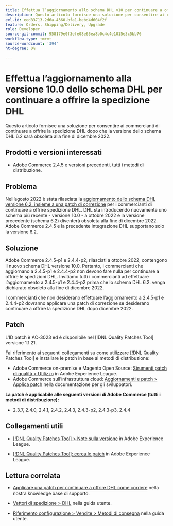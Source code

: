 ```yaml
---
title: Effettua l’aggiornamento allo schema DHL v10 per continuare a offrire la spedizione DHL
description: Questo articolo fornisce una soluzione per consentire ai commercianti di continuare a offrire la spedizione DHL dopo che lo schema DHL 6.2 è diventato obsoleto nel dicembre 2022, aggiornando lo schema 10.0 o applicando la patch AC-3023.
exl-id: eed83713-2d6a-4360-bfa1-bebd4d604f2f
feature: Orders, Shipping/Delivery, Upgrade
role: Developer
source-git-commit: 958179e0f3efe08e65ea8b0c4c4e1015e3c5bb76
workflow-type: tm+mt
source-wordcount: '394'
ht-degree: 0%

---
```


# Effettua l’aggiornamento alla versione 10.0 dello schema DHL per continuare a offrire la spedizione DHL

Questo articolo fornisce una soluzione per consentire ai commercianti di continuare a offrire la spedizione DHL dopo che la versione dello schema DHL 6.2 sarà obsoleta alla fine di dicembre 2022.

## Prodotti e versioni interessati

* Adobe Commerce 2.4.5 e versioni precedenti, tutti i metodi di distribuzione.

## Problema

Nell’agosto 2022 è stata rilasciata la [aggiornamento dello schema DHL versione 6.2. insieme a una patch di correzione](https://experienceleague.adobe.com/docs/commerce-knowledge-base/kb/troubleshooting/miscellaneous/adobe-commerce-dhl-upgrade-patch.html) per i commercianti di continuare a offrire spedizione DHL. DHL sta introducendo nuovamente uno schema più recente - versione 10.0 - a ottobre 2022 e la versione precedente (schema 6.2) diventerà obsoleta alla fine di dicembre 2022. Adobe Commerce 2.4.5 e la precedente integrazione DHL supportano solo la versione 6.2.

## Soluzione

Adobe Commerce 2.4.5-p1 e 2.4.4-p2, rilasciati a ottobre 2022, contengono il nuovo schema DHL versione 10.0. Pertanto, i commercianti che aggiornano a 2.4.5-p1 e 2.4.4-p2 non devono fare nulla per continuare a offrire le spedizioni DHL. Invitiamo tutti i commercianti ad effettuare l’aggiornamento a 2.4.5-p1 e 2.4.4-p2 prima che lo schema DHL 6.2. venga dichiarato obsoleto alla fine di dicembre 2022.

I commercianti che non desiderano effettuare l’aggiornamento a 2.4.5-p1 e 2.4.4-p2 dovranno applicare una patch di correzione se desiderano continuare a offrire la spedizione DHL dopo dicembre 2022.

## Patch

L&#39;ID patch è AC-3023 ed è disponibile nel [!DNL Quality Patches Tool] versione 1.1.21.

Fai riferimento ai seguenti collegamenti su come utilizzare [!DNL Quality Patches Tool] e installare le patch in base ai metodi di distribuzione:

* Adobe Commerce on-premise e Magento Open Source: [Strumenti patch di qualità > Utilizzo](https://experienceleague.adobe.com/docs/commerce-operations/tools/quality-patches-tool/usage.html) in Adobe Experience League.
* Adobe Commerce sull’infrastruttura cloud: [Aggiornamenti e patch > Applica patch](https://devdocs.magento.com/cloud/project/project-patch.html) nella documentazione per gli sviluppatori.

**La patch è applicabile alle seguenti versioni di Adobe Commerce (tutti i metodi di distribuzione):**

* 2.3.7, 2.4.0, 2.4.1, 2.4.2, 2.4.3, 2.4.3-p2, 2.4.3-p3, 2.4.4

## Collegamenti utili

* [[!DNL Quality Patches Tool] > Note sulla versione](https://experienceleague.adobe.com/docs/commerce-operations/tools/quality-patches-tool/release-notes.html) in Adobe Experience League.

* [[!DNL Quality Patches Tool]: cerca le patch](https://experienceleague.adobe.com/tools/commerce-quality-patches/index.html) in Adobe Experience League.

## Lettura correlata

* [Applicare una patch per continuare a offrire DHL come corriere](https://experienceleague.adobe.com/docs/commerce-knowledge-base/kb/troubleshooting/miscellaneous/adobe-commerce-dhl-upgrade-patch.html) nella nostra knowledge base di supporto.

* [Vettori di spedizione > DHL](https://experienceleague.adobe.com/docs/commerce-admin/stores-sales/delivery/shipping-carriers/dhl.html) nella guida utente.
* [Riferimento configurazione > Vendite > Metodi di consegna](https://experienceleague.adobe.com/docs/commerce-admin/config/sales/delivery-methods.html) nella guida utente.
